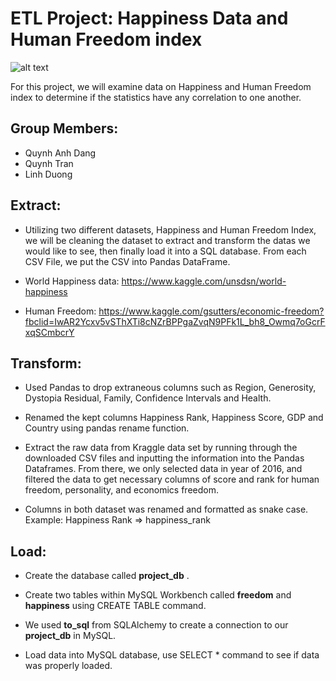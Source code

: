 # ETL Project: Happiness Data and Human Freedom index 

![alt text](http://thoughtmedicine.com/wp-content/uploads/2010/05/10879720656_a84a32f05d_b-1024x683.jpg)

For this project, we will examine data on Happiness and Human Freedom index to determine if the statistics have any correlation to one another.

## Group Members: 
* Quynh Anh Dang
* Quynh Tran
* Linh Duong

## Extract: 

* Utilizing two different datasets, Happiness and Human Freedom Index, we will be cleaning the dataset to extract and transform the datas we would like to see, then finally load it into a SQL database. From each CSV File, we put the CSV into Pandas DataFrame. 

* World Happiness data: https://www.kaggle.com/unsdsn/world-happiness

* Human Freedom: https://www.kaggle.com/gsutters/economic-freedom?fbclid=IwAR2Ycxv5vSThXTi8cNZrBPPgaZvqN9PFk1L_bh8_Owmq7oGcrFxqSCmbcrY

## Transform:

* Used Pandas to drop extraneous columns such as Region, Generosity, Dystopia Residual, Family, Confidence Intervals and Health.

* Renamed the kept columns Happiness Rank, Happiness Score, GDP and Country using pandas rename function.

* Extract the raw data from Kraggle data set by running through the downloaded CSV files and inputting the information into the Pandas Dataframes. From there, we only selected data in year of 2016, and  filtered  the data to get necessary columns of score and rank for human freedom, personality, and economics freedom.

* Columns in both dataset was renamed and formatted as snake case. 
  Example: Happiness Rank => happiness_rank

## Load:

* Create the database called **project_db** .

* Create two tables within MySQL Workbench called **freedom** and **happiness** using CREATE TABLE command. 

* We used **to_sql** from SQLAlchemy to create a connection to our **project_db** in MySQL. 

* Load data into MySQL database, use SELECT * command to see if data was properly loaded. 
